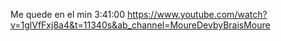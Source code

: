 Me quede en el min 3:41:00
https://www.youtube.com/watch?v=1glVfFxj8a4&t=11340s&ab_channel=MoureDevbyBraisMoure